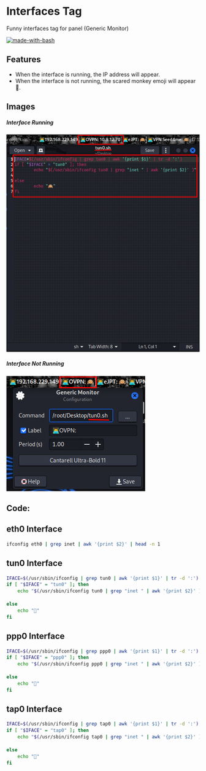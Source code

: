 
# Interfaces Tag
Funny interfaces tag for panel (Generic Monitor)

[![made-with-bash](https://img.shields.io/badge/Made%20with-Bash-1f425f.svg)](https://www.gnu.org/software/bash/)

## Features

- When the interface is running, the IP address will appear.
- When the interface is not running, the scared monkey emoji will appear 🙉.

## Images

##### Interface Running
![Interface running.](/images/example1.png "Interface running.")

##### Interface Not Running
![Interface not running.](/images/example2.png "Interface not running.")

## Code:

## eth0 Interface
```sh
ifconfig eth0 | grep inet | awk '{print $2}' | head -n 1
```

## tun0 Interface
```sh
IFACE=$(/usr/sbin/ifconfig | grep tun0 | awk '{print $1}' | tr -d ':')
if [ "$IFACE" = "tun0" ]; then
	echo "$(/usr/sbin/ifconfig tun0 | grep "inet " | awk '{print $2}' )"

else
	echo "🙉"
fi
```

## ppp0 Interface
```sh
IFACE=$(/usr/sbin/ifconfig | grep ppp0 | awk '{print $1}' | tr -d ':')
if [ "$IFACE" = "ppp0" ]; then
	echo "$(/usr/sbin/ifconfig ppp0 | grep "inet " | awk '{print $2}' )"

else
	echo "🙉"
fi
```

## tap0 Interface
```sh
IFACE=$(/usr/sbin/ifconfig | grep tap0 | awk '{print $1}' | tr -d ':')
if [ "$IFACE" = "tap0" ]; then
	echo "$(/usr/sbin/ifconfig tap0 | grep "inet " | awk '{print $2}' )"

else
	echo "🙉"
fi
```

